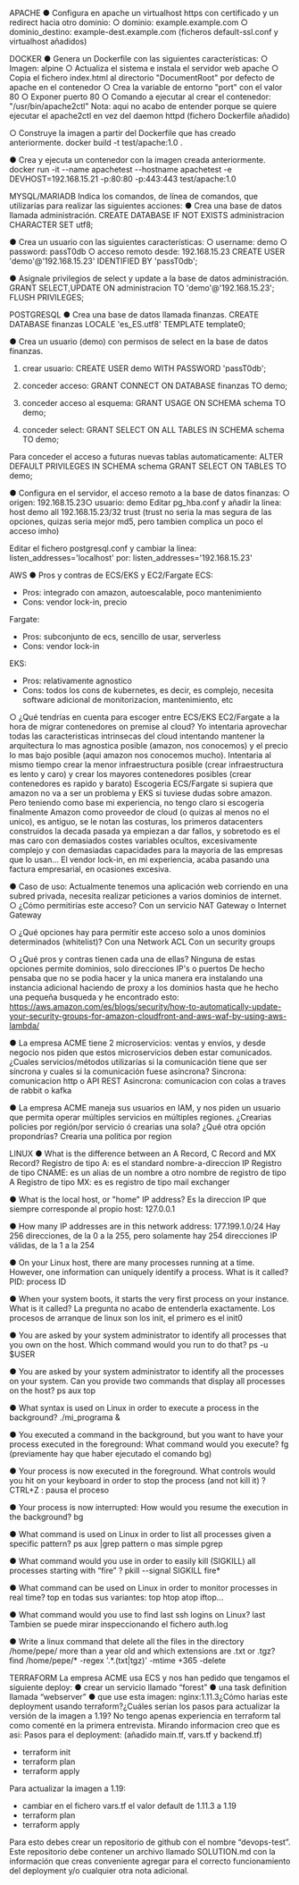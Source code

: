 APACHE
● Configura en apache un virtualhost https con certificado y un redirect hacia otro dominio:
○ dominio: example.example.com
○ dominio_destino: example-dest.example.com
(ficheros default-ssl.conf y virtualhost añadidos)


DOCKER
● Genera un Dockerfile con las siguientes características:
○ Imagen: alpine
○ Actualiza el sistema e instala el servidor web apache
○ Copia el fichero index.html al directorio "DocumentRoot" por defecto de apache en el
contenedor
○ Crea la variable de entorno "port" con el valor 80
○ Exponer puerto 80
○ Comando a ejecutar al crear el contenedor: "/usr/bin/apache2ctl"
Nota: aqui no acabo de entender porque se quiere ejecutar el apache2ctl en vez del daemon httpd
(fichero Dockerfile añadido)

○ Construye la imagen a partir del Dockerfile que has creado anteriormente.
docker build -t test/apache:1.0 .

● Crea y ejecuta un contenedor con la imagen creada anteriormente.
docker run -it --name apachetest --hostname apachetest -e DEVHOST=192.168.15.21 -p:80:80 -p:443:443 test/apache:1.0


MYSQL/MARIADB
Indica los comandos, de línea de comandos, que utilizarías para realizar las siguientes acciones:
● Crea una base de datos llamada administración.
CREATE DATABASE IF NOT EXISTS administracion CHARACTER SET utf8;

● Crea un usuario con las siguientes características:
○ username: demo
○ password: passT0db
○ acceso remoto desde: 192.168.15.23
CREATE USER 'demo'@'192.168.15.23' IDENTIFIED BY 'passT0db';

● Asígnale privilegios de select y update a la base de datos administración.
GRANT SELECT,UPDATE ON administracion TO 'demo'@'192.168.15.23';
FLUSH PRIVILEGES;


POSTGRESQL
● Crea una base de datos llamada finanzas.
CREATE DATABASE finanzas LOCALE 'es_ES.utf8' TEMPLATE template0;

● Crea un usuario (demo) con permisos de select en la base de datos finanzas.
1. crear usuario:
CREATE USER demo WITH PASSWORD 'passT0db';

2. conceder acceso:
GRANT CONNECT ON DATABASE finanzas TO demo;

3. conceder acceso al esquema:
GRANT USAGE ON SCHEMA schema TO demo;

4. conceder select:
GRANT SELECT ON ALL TABLES IN SCHEMA schema TO demo;

Para conceder el acceso a futuras nuevas tablas automaticamente:
ALTER DEFAULT PRIVILEGES IN SCHEMA schema GRANT SELECT ON TABLES TO demo;


● Configura en el servidor, el acceso remoto a la base de datos finanzas:
○ origen: 192.168.15.23○ usuario: demo
Editar pg_hba.conf y añadir la linea:
host demo all 192.168.15.23/32 trust
(trust no seria la mas segura de las opciones, quizas seria mejor md5, pero tambien complica un poco el acceso imho)

Editar el fichero postgresql.conf y cambiar la linea:
listen_addresses='localhost'
por:
listen_addresses='192.168.15.23'


AWS
● Pros y contras de ECS/EKS y EC2/Fargate
ECS:
- Pros: integrado con amazon, autoescalable, poco mantenimiento
- Cons: vendor lock-in, precio

Fargate: 
- Pros: subconjunto de ecs, sencillo de usar, serverless
- Cons: vendor lock-in

EKS:
- Pros: relativamente agnostico
- Cons: todos los cons de kubernetes, es decir, es complejo, necesita software adicional de monitorizacion, mantenimiento, etc

○ ¿Qué tendrías en cuenta para escoger entre ECS/EKS EC2/Fargate a la hora de migrar
contenedores on premise al cloud?
Yo intentaria aprovechar todas las caracteristicas intrinsecas del cloud intentando mantener la arquitectura lo mas agnostica posible (amazon, nos conocemos) y el precio lo mas bajo posible (aqui amazon nos conocemos mucho).
Intentaria al mismo tiempo crear la menor infraestructura posible (crear infraestructura es lento y caro) y crear los mayores contenedores posibles (crear contenedores es rapido y barato)
Escogeria ECS/Fargate si supiera que amazon no va a ser un problema y EKS si tuviese dudas sobre amazon.
Pero teniendo como base mi experiencia, no tengo claro si escogeria finalmente Amazon como proveedor de cloud (o quizas al menos no el unico), es antiguo, se le notan las costuras, los primeros datacenters construidos la decada pasada ya empiezan a dar fallos, y sobretodo es el mas caro con demasiados costes variables ocultos, excesivamente complejo y con demasiadas capacidades para la mayoria de las empresas que lo usan... El vendor lock-in, en mi experiencia, acaba pasando una factura empresarial, en ocasiones excesiva.

● Caso de uso: Actualmente tenemos una aplicación web corriendo en una subred privada, necesita
realizar peticiones a varios dominios de internet.
○ ¿Cómo permitirías este acceso?
Con un servicio NAT Gateway o Internet Gateway

○ ¿Qué opciones hay para permitir este acceso solo a unos dominios determinados (whitelist)?
Con una Network ACL
Con un security groups

○ ¿Qué pros y contras tienen cada una de ellas?
Ninguna de estas opciones permite dominios, solo direcciones IP's o puertos
De hecho pensaba que no se podia hacer y la unica manera era instalando una instancia adicional haciendo de proxy a los dominios hasta que he hecho una pequeña busqueda y he encontrado esto:
https://aws.amazon.com/es/blogs/security/how-to-automatically-update-your-security-groups-for-amazon-cloudfront-and-aws-waf-by-using-aws-lambda/

● La empresa ACME tiene 2 microservicios: ventas y envíos, y desde negocio nos piden que estos
microservicios deben estar comunicados. ¿Cuales servicios/métodos utilizarías si la comunicación tiene
que ser síncrona y cuales si la comunicación fuese asíncrona?
Sincrona: comunicacion http o API REST 
Asincrona: comunicacion con colas a traves de rabbit o kafka

● La empresa ACME maneja sus usuarios en IAM, y nos piden un usuario que permita operar múltiples
servicios en múltiples regiones. ¿Crearias policies por región/por servicio ó crearias una sola? ¿Qué
otra opción propondrías?
Crearia una politica por region


LINUX
● What is the difference between an A Record, C Record and MX Record?
Registro de tipo A: es el standard nombre-a-direccion IP
Registro de tipo CNAME: es un alias de un nombre a otro nombre de registro de tipo A
Registro de tipo MX: es es registro de tipo mail exchanger

● What is the local host, or "home" IP address?
Es la direccion IP que siempre corresponde al propio host: 127.0.0.1

● How many IP addresses are in this network address: 177.199.1.0/24
Hay 256 direcciones, de la 0 a la 255, pero solamente hay 254 direcciones IP válidas, de la 1 a la 254

● On your Linux host, there are many processes running at a time. However, one information can
uniquely identify a process. What is it called?
PID: process ID

● When your system boots, it starts the very first process on your instance. What is it called?
La pregunta no acabo de entenderla exactamente. Los procesos de arranque de linux son los init, el primero es el init0

● You are asked by your system administrator to identify all processes that you own on the host. Which
command would you run to do that?
ps -u $USER

● You are asked by your system administrator to identify all the processes on your system. Can you
provide two commands that display all processes on the host?
ps aux
top

● What syntax is used on Linux in order to execute a process in the background?
./mi_programa & 

● You executed a command in the background, but you want to have your process executed in the foreground:
What command would you execute?
fg (previamente hay que haber ejecutado el comando bg)

● Your process is now executed in the foreground. What controls would you hit on your keyboard in order
to stop the process (and not kill it) ?
CTRL+Z : pausa el proceso

● Your process is now interrupted:
How would you resume the execution in the background?
bg

● What command is used on Linux in order to list all processes given a specific pattern?
ps aux |grep pattern o mas simple pgrep

● What command would you use in order to easily kill (SIGKILL) all processes starting with “fire” ?
pkill --signal SIGKILL fire*

● What command can be used on Linux in order to monitor processes in real time?
top en todas sus variantes: top htop atop iftop...

● What command would you use to find last ssh logins on Linux?
last
Tambien se puede mirar inspeccionando el fichero auth.log 

● Write a linux command that delete all the files in the directory /home/pepe/ more than a year old and which extensions are .txt or .tgz?
find /home/pepe/* -regex '.*\.\(txt\|tgz\)' -mtime +365 -delete

TERRAFORM
La empresa ACME usa ECS y nos han pedido que tengamos el siguiente deploy:
● crear un servicio llamado “forest”
● una task definition llamada “webserver”
● que use esta imagen: nginx:1.11.3¿Cómo harías este deployment usando terraform?¿Cuáles serían los pasos para actualizar la versión de la
imagen a 1.19?
No tengo apenas experiencia en terraform tal como comenté en la primera entrevista.
Mirando informacion creo que es asi:
Pasos para el deployment: (añadido main.tf, vars.tf y backend.tf)

- terraform init
- terraform plan
- terraform apply

Para actualizar la imagen a 1.19:
- cambiar en el fichero vars.tf el valor default de 1.11.3 a 1.19
- terraform plan
- terraform apply

Para esto debes crear un repositorio de github con el nombre “devops-test”.
Este repositorio debe contener un archivo llamado SOLUTION.md con la información que creas conveniente
agregar para el correcto funcionamiento del deployment y/o cualquier otra nota adicional.
